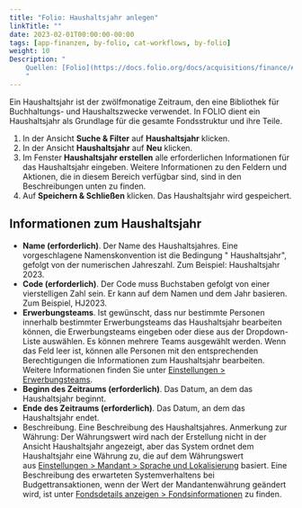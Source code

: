 ```yaml
---
title: "Folio: Haushaltsjahr anlegen"
linkTitle: ""
date: 2023-02-01T00:00:00-00:00
tags: [app-finanzen, by-folio, cat-workflows, by-folio]
weight: 10
Description: "
    Quellen: [Folio](https://docs.folio.org/docs/acquisitions/finance/#creating-a-fiscal-year) & [GBV](https://info.gbv.de/display/FOLIOGBVEXTERN/Folio:+Haushaltsjahr+anlegen)
    "
---
```


Ein Haushaltsjahr ist der zwölfmonatige Zeitraum, den eine Bibliothek für Buchhaltungs- und Haushaltszwecke verwendet. In FOLIO dient ein Haushaltsjahr als Grundlage für die gesamte Fondsstruktur und ihre Teile.

1.  In der Ansicht **Suche & Filter** auf **Haushaltsjahr** klicken.
2.  In der Ansicht **Haushaltsjahr** auf **Neu** klicken.
3.  Im Fenster **Haushaltsjahr erstellen** alle erforderlichen Informationen für das Haushaltsjahr eingeben. Weitere Informationen zu den Feldern und Aktionen, die in diesem Bereich verfügbar sind, sind in den Beschreibungen unten zu finden.
4.  Auf **Speichern & Schließen** klicken. Das Haushaltsjahr wird gespeichert.

## Informationen zum Haushaltsjahr

-   **Name (erforderlich)**. Der Name des Haushaltsjahres. Eine vorgeschlagene Namenskonvention ist die Bedingung " Haushaltsjahr", gefolgt von der numerischen Jahreszahl. Zum Beispiel: Haushaltsjahr 2023.
-   **Code (erforderlich)**. Der Code muss Buchstaben gefolgt von einer vierstelligen Zahl sein. Er kann auf dem Namen und dem Jahr basieren. Zum Beispiel, HJ2023.
-   **Erwerbungsteams**. Ist gewünscht, dass nur bestimmte Personen innerhalb bestimmter Erwerbungsteams das Haushaltsjahr bearbeiten können, die Erwerbungsteams eingeben oder diese aus der Dropdown-Liste auswählen. Es können mehrere Teams ausgewählt werden. Wenn das Feld leer ist, können alle Personen mit den entsprechenden Berechtigungen die Informationen zum Haushaltsjahr bearbeiten. Weitere Informationen finden Sie unter [Einstellungen > Erwerbungsteams](https://info.gbv.de/pages/viewpage.action?pageId=849379720).
-   **Beginn des Zeitraums (erforderlich)**. Das Datum, an dem das Haushaltsjahr beginnt.
-   **Ende des Zeitraums (erforderlich)**. Das Datum, an dem das Haushaltsjahr endet.
-   Beschreibung. Eine Beschreibung des Haushaltsjahres. Anmerkung zur Währung: Der Währungswert wird nach der Erstellung nicht in der Ansicht Haushaltsjahr angezeigt, aber das System ordnet dem Haushaltsjahr eine Währung zu, die auf dem Währungswert aus [Einstellungen > Mandant > Sprache und Lokalisierung](https://info.gbv.de/display/FOLIOGBVEXTERN/Einstellungen+%28Mandant%29%3A+Sprache+und+Lokalisierung) basiert. Eine Beschreibung des erwarteten Systemverhaltens bei Budgettransaktionen, wenn der Wert der Mandantenwährung geändert wird, ist unter [Fondsdetails anzeigen > Fondsinformationen](https://info.gbv.de/display/FOLIOGBVEXTERN/Folio%3A+Haushaltsjahr%2C+Etat%2C+Gruppe%2C+Fonds+anzeigen) zu finden.
